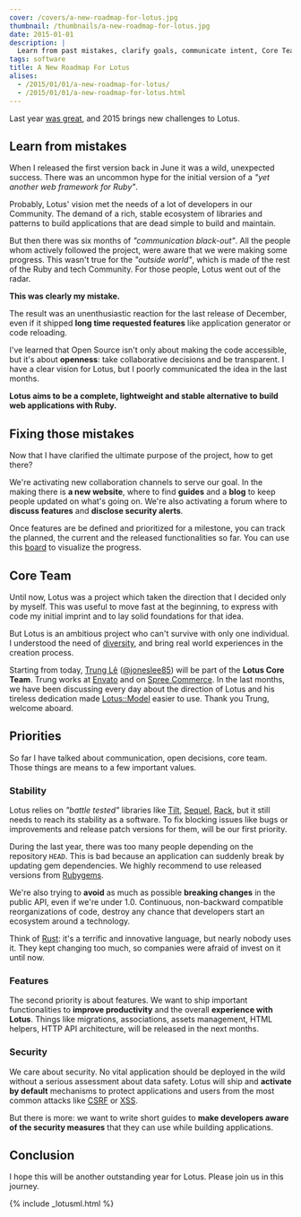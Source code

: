```yaml
---
cover: /covers/a-new-roadmap-for-lotus.jpg
thumbnail: /thumbnails/a-new-roadmap-for-lotus.jpg
date: 2015-01-01
description: |
  Learn from past mistakes, clarify goals, communicate intent, Core Team and priorities such as stability and security. This is the new Lotus roadmap.
tags: software
title: A New Roadmap For Lotus
alises:
  - /2015/01/01/a-new-roadmap-for-lotus/
  - /2015/01/01/a-new-roadmap-for-lotus.html
---
```


Last year [was great](/2014/12/23/2014-retrospective-a-year-of-lotus.html), and 2015 brings new challenges to Lotus.

## Learn from mistakes

When I released the first version back in June it was a wild, unexpected success.
There was an uncommon hype for the initial version of a _"yet another web framework for Ruby"_.

Probably, Lotus' vision met the needs of a lot of developers in our Community.
The demand of a rich, stable ecosystem of libraries and patterns to build applications that are dead simple to build and maintain.

But then there was six months of _"communication black-out"_.
All the people whom actively followed the project, were aware that we were making some progress.
This wasn't true for the _"outside world"_, which is made of the rest of the Ruby and tech Community.
For those people, Lotus went out of the radar.

**This was clearly my mistake.**

The result was an unenthusiastic reaction for the last release of December, even if it shipped **long time requested features** like application generator or code reloading.

I've learned that Open Source isn't only about making the code accessible, but it's about **openness**: take collaborative decisions and be transparent.
I have a clear vision for Lotus, but I poorly communicated the idea in the last months.

**Lotus aims to be a complete, lightweight and stable alternative to build web applications with Ruby.**

## Fixing those mistakes

Now that I have clarified the ultimate purpose of the project, how to get there?

We're activating new collaboration channels to serve our goal.
In the making there is **a new website**, where to find **guides** and a **blog** to keep people updated on what's going on.
We're also activating a forum where to **discuss features** and **disclose security alerts**.

Once features are be defined and prioritized for a milestone, you can track the planned, the current and the released functionalities so far.
You can use this [board](http://bit.ly/lotusrb-roadmap) to visualize the progress.

## Core Team

Until now, Lotus was a project which taken the direction that I decided only by myself.
This was useful to move fast at the beginning, to express with code my initial imprint and to lay solid foundations for that idea.

But Lotus is an ambitious project who can't survive with only one individual.
I understood the need of [diversity](https://www.youtube.com/watch?v=YqXU4o24Hkg), and bring real world experiences in the creation process.

Starting from today, [Trung Lê](http://ruby-journal.com) ([@joneslee85](https://github.com/joneslee85)) will be part of the **Lotus Core Team**.
Trung works at [Envato](http://www.envato.com/) and on [Spree Commerce](https://spreecommerce.com/).
In the last months, we have been discussing every day about the direction of Lotus and his tireless dedication made [Lotus::Model](https://github.com/lotus/model) easier to use.
Thank you Trung, welcome aboard.

## Priorities

So far I have talked about communication, open decisions, core team.
Those things are means to a few important values.

### Stability

Lotus relies on _"battle tested"_ libraries like [Tilt](https://github.com/rtomayko/tilt), [Sequel](http://sequel.jeremyevans.net/), [Rack](http://rack.github.io), but it still needs to reach its stability as a software.
To fix blocking issues like bugs or improvements and release patch versions for them, will be our first priority.

During the last year, there was too many people depending on the repository `HEAD`.
This is bad because an application can suddenly break by updating gem dependencies.
We highly recommend to use released versions from [Rubygems](http://rubygems.org/gems/lotusrb).

We're also trying to **avoid** as much as possible **breaking changes** in the public API, even if we're under 1.0.
Continuous, non-backward compatible reorganizations of code, destroy any chance that developers start an ecosystem around a technology.

Think of [Rust](http://www.rust-lang.org/): it's a terrific and innovative language, but nearly nobody uses it.
They kept changing too much, so companies were afraid of invest on it until now.

### Features

The second priority is about features.
We want to ship important functionalities to **improve productivity** and the overall **experience with Lotus**.
Things like migrations, associations, assets management, HTML helpers, HTTP API architecture, will be released in the next months.

### Security

We care about security.
No vital application should be deployed in the wild without a serious assessment about data safety.
Lotus will ship and **activate by default** mechanisms to protect applications and users from the most common attacks like [CSRF](http://en.wikipedia.org/wiki/Cross-site_request_forgery) or [XSS](http://en.wikipedia.org/wiki/Cross-site_scripting).

But there is more: we want to write short guides to **make developers aware of the security measures** that they can use while building applications.

## Conclusion

I hope this will be another outstanding year for Lotus.
Please join us in this journey.

{% include _lotusml.html %}
